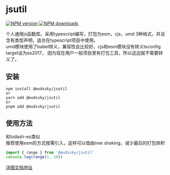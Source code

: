 # jsutil

[![NPM version](https://img.shields.io/npm/v/@mudssky/jsutils.svg?style=flat)](https://npmjs.org/package/@mudssky/jsutils)
[![NPM downloads](http://img.shields.io/npm/dm/@mudssky/jsutils.svg?style=flat)](https://npmjs.org/package/@mudssky/jsutils)

个人通用js函数库。采用typescript编写，打包为esm，cjs，umd 3种格式，并且含有类型声明，适合在typescript项目中使用。  
umd模块使用了babel转义，兼容性会比较好，cjs和esm模块没有转义tsconfig target设为es2017，
因为现在用户一般项目里有打包工具，所以这边就不需要转义了。

## 安装

```shell
npm install @mudssky/jsutil
or
yarn add @mudssky/jsutil
or
pnpm add @mudssky/jsutil

```

## 使用方法

和lodash-es类似  
推荐使用esm的方式按需引入，这样可以借由tree shaking，减少最后的打包体积

```ts
import { range } from '@mudssky/jsutil'
console.log(range(1, 10))
```

[详细文档地址](https://mudssky.github.io/jsutils/index.html)
